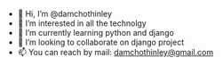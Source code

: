- 👋 Hi, I’m @damchothinley
- 👀 I’m interested in all the technolgy
- 🌱 I’m currently learning python and django
- 💞️ I’m looking to collaborate on django project
- 📫 You can reach by mail: damchothinley@gmail.com
<!---
damchothinley/damchothinley is a ✨ special ✨ repository because its `README.md` (this file) appears on your GitHub profile.
You can click the Preview link to take a look at your changes.
--->

